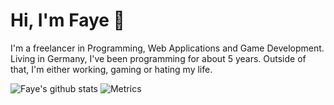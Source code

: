 # Hi, I'm Faye 👋

I'm a freelancer in Programming, Web Applications and Game Development. Living in Germany, I've been programming for about 5 years. Outside of that, I'm either working, gaming or hating my life.

![Faye's github stats](https://github-readme-stats.vercel.app/api?username=docimin&theme=algolia&show_icons=true&count_private=true)
![Metrics](https://metrics.lecoq.io/docimin?template=classic&base.indepth=true&base.hireable=true&repositories.forks=true&repositories.affiliations=&sponsors=1&lines=1&introduction=1&traffic=1&achievements=1&notable=1&habits=1&languages=1&isocalendar=1&base.indepth=true&base.hireable=true&isocalendar.duration=half-year&languages.limit=8&languages.threshold=0%25&languages.other=false&languages.colors=github&languages.sections=most-used&languages.indepth=false&languages.analysis.timeout=15&languages.categories=markup%2C%20programming&languages.recent.categories=markup%2C%20programming&languages.recent.load=300&languages.recent.days=14&habits.from=200&habits.days=14&habits.facts=true&habits.charts=true&habits.charts.type=chartist&habits.trim=false&habits.languages.limit=8&achievements.threshold=C&achievements.secrets=true&achievements.display=compact&achievements.limit=0&notable.from=organization&notable.repositories=false&notable.indepth=false&notable.types=commit&introduction.title=true&sponsors.sections=goal%2C%20list%2C%20about&sponsors.past=false&sponsors.size=24&config.timezone=Europe%2FBerlin)

